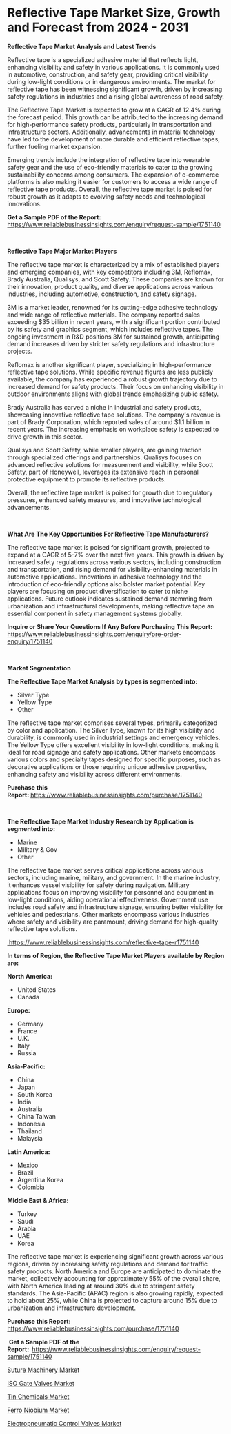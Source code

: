 <p><h1>Reflective Tape Market Size, Growth and Forecast from 2024 - 2031</h1></p><p><strong>Reflective Tape Market Analysis and Latest Trends</strong></p>
<p><p>Reflective tape is a specialized adhesive material that reflects light, enhancing visibility and safety in various applications. It is commonly used in automotive, construction, and safety gear, providing critical visibility during low-light conditions or in dangerous environments. The market for reflective tape has been witnessing significant growth, driven by increasing safety regulations in industries and a rising global awareness of road safety. </p><p>The Reflective Tape Market is expected to grow at a CAGR of 12.4% during the forecast period. This growth can be attributed to the increasing demand for high-performance safety products, particularly in transportation and infrastructure sectors. Additionally, advancements in material technology have led to the development of more durable and efficient reflective tapes, further fueling market expansion. </p><p>Emerging trends include the integration of reflective tape into wearable safety gear and the use of eco-friendly materials to cater to the growing sustainability concerns among consumers. The expansion of e-commerce platforms is also making it easier for customers to access a wide range of reflective tape products. Overall, the reflective tape market is poised for robust growth as it adapts to evolving safety needs and technological innovations.</p></p>
<p><strong>Get a Sample PDF of the Report:&nbsp;</strong> <a href="https://www.reliablebusinessinsights.com/enquiry/request-sample/1751140?utm_campaign=113&utm_medium=2&utm_source=Github&utm_content=ia&utm_term=09112024&utm_id=reflective-tape">https://www.reliablebusinessinsights.com/enquiry/request-sample/1751140</a></p>
<p>&nbsp;</p>
<p><strong>Reflective Tape Major Market Players</strong></p>
<p><p>The reflective tape market is characterized by a mix of established players and emerging companies, with key competitors including 3M, Reflomax, Brady Australia, Qualisys, and Scott Safety. These companies are known for their innovation, product quality, and diverse applications across various industries, including automotive, construction, and safety signage.</p><p>3M is a market leader, renowned for its cutting-edge adhesive technology and wide range of reflective materials. The company reported sales exceeding $35 billion in recent years, with a significant portion contributed by its safety and graphics segment, which includes reflective tapes. The ongoing investment in R&D positions 3M for sustained growth, anticipating demand increases driven by stricter safety regulations and infrastructure projects.</p><p>Reflomax is another significant player, specializing in high-performance reflective tape solutions. While specific revenue figures are less publicly available, the company has experienced a robust growth trajectory due to increased demand for safety products. Their focus on enhancing visibility in outdoor environments aligns with global trends emphasizing public safety.</p><p>Brady Australia has carved a niche in industrial and safety products, showcasing innovative reflective tape solutions. The company's revenue is part of Brady Corporation, which reported sales of around $1.1 billion in recent years. The increasing emphasis on workplace safety is expected to drive growth in this sector.</p><p>Qualisys and Scott Safety, while smaller players, are gaining traction through specialized offerings and partnerships. Qualisys focuses on advanced reflective solutions for measurement and visibility, while Scott Safety, part of Honeywell, leverages its extensive reach in personal protective equipment to promote its reflective products.</p><p>Overall, the reflective tape market is poised for growth due to regulatory pressures, enhanced safety measures, and innovative technological advancements.</p></p>
<p>&nbsp;</p>
<p><strong>What Are The Key Opportunities For Reflective Tape Manufacturers?</strong></p>
<p><p>The reflective tape market is poised for significant growth, projected to expand at a CAGR of 5-7% over the next five years. This growth is driven by increased safety regulations across various sectors, including construction and transportation, and rising demand for visibility-enhancing materials in automotive applications. Innovations in adhesive technology and the introduction of eco-friendly options also bolster market potential. Key players are focusing on product diversification to cater to niche applications. Future outlook indicates sustained demand stemming from urbanization and infrastructural developments, making reflective tape an essential component in safety management systems globally.</p></p>
<p><strong>Inquire or Share Your Questions If Any Before Purchasing This Report:</strong> <a href="https://www.reliablebusinessinsights.com/enquiry/pre-order-enquiry/1751140?utm_campaign=113&utm_medium=2&utm_source=Github&utm_content=ia&utm_term=09112024&utm_id=reflective-tape">https://www.reliablebusinessinsights.com/enquiry/pre-order-enquiry/1751140</a></p>
<p>&nbsp;</p>
<p><strong>Market Segmentation</strong></p>
<p><strong>The Reflective Tape Market Analysis by types is segmented into:</strong></p>
<p><ul><li>Silver Type</li><li>Yellow Type</li><li>Other</li></ul></p>
<p><p>The reflective tape market comprises several types, primarily categorized by color and application. The Silver Type, known for its high visibility and durability, is commonly used in industrial settings and emergency vehicles. The Yellow Type offers excellent visibility in low-light conditions, making it ideal for road signage and safety applications. Other markets encompass various colors and specialty tapes designed for specific purposes, such as decorative applications or those requiring unique adhesive properties, enhancing safety and visibility across different environments.</p></p>
<p><strong>Purchase this Report:&nbsp;</strong><a href="https://www.reliablebusinessinsights.com/purchase/1751140?utm_campaign=113&utm_medium=2&utm_source=Github&utm_content=ia&utm_term=09112024&utm_id=reflective-tape">https://www.reliablebusinessinsights.com/purchase/1751140</a></p>
<p>&nbsp;</p>
<p><strong>The Reflective Tape Market Industry Research by Application is segmented into:</strong></p>
<p><ul><li>Marine</li><li>Military & Gov</li><li>Other</li></ul></p>
<p><p>The reflective tape market serves critical applications across various sectors, including marine, military, and government. In the marine industry, it enhances vessel visibility for safety during navigation. Military applications focus on improving visibility for personnel and equipment in low-light conditions, aiding operational effectiveness. Government use includes road safety and infrastructure signage, ensuring better visibility for vehicles and pedestrians. Other markets encompass various industries where safety and visibility are paramount, driving demand for high-quality reflective tape solutions.</p></p>
<p><a href="https://www.reliablebusinessinsights.com/reflective-tape-r1751140?utm_campaign=113&utm_medium=2&utm_source=Github&utm_content=ia&utm_term=09112024&utm_id=reflective-tape">&nbsp;https://www.reliablebusinessinsights.com/reflective-tape-r1751140</a></p>
<p><strong>In terms of Region, the Reflective Tape Market Players available by Region are:</strong></p>
<p>
    <p> <strong> North America: </strong>
        <ul>
            <li>United States</li>
            <li>Canada</li>
        </ul>
        </p> 
    <p> <strong> Europe: </strong>
        <ul>
            <li>Germany</li>
            <li>France</li>
            <li>U.K.</li>
            <li>Italy</li>
            <li>Russia</li>
        </ul>
        </p> 
    <p> <strong> Asia-Pacific: </strong>
        <ul>
            <li>China</li>
            <li>Japan</li>
            <li>South Korea</li>
            <li>India</li>
            <li>Australia</li>
            <li>China Taiwan</li>
            <li>Indonesia</li>
            <li>Thailand</li>
            <li>Malaysia</li>
        </ul>
        </p> 
    <p> <strong> Latin America: </strong>
        <ul>
            <li>Mexico</li>
            <li>Brazil</li>
            <li>Argentina Korea</li>
            <li>Colombia</li>
        </ul>
        </p> 
    <p> <strong> Middle East & Africa: </strong>
        <ul>
            <li>Turkey</li>
            <li>Saudi</li>
            <li>Arabia</li>
            <li>UAE</li>
            <li>Korea</li>
        </ul>
    </p>
    </p>
<p><p>The reflective tape market is experiencing significant growth across various regions, driven by increasing safety regulations and demand for traffic safety products. North America and Europe are anticipated to dominate the market, collectively accounting for approximately 55% of the overall share, with North America leading at around 30% due to stringent safety standards. The Asia-Pacific (APAC) region is also growing rapidly, expected to hold about 25%, while China is projected to capture around 15% due to urbanization and infrastructure development.</p></p>
<p><strong>Purchase this Report: </strong><a href="https://www.reliablebusinessinsights.com/purchase/1751140?utm_campaign=113&utm_medium=2&utm_source=Github&utm_content=ia&utm_term=09112024&utm_id=reflective-tape">https://www.reliablebusinessinsights.com/purchase/1751140</a></p>
<p>&nbsp;<strong>Get a Sample PDF of the Report:&nbsp;&nbsp;</strong><a href="https://www.reliablebusinessinsights.com/enquiry/request-sample/1751140?utm_campaign=113&utm_medium=2&utm_source=Github&utm_content=ia&utm_term=09112024&utm_id=reflective-tape">https://www.reliablebusinessinsights.com/enquiry/request-sample/1751140</a></p>
<p><strong></strong></p>
<p><p><a href="https://issuu.com/reportprime-2/docs/suture-machinery-market-size-2030.p_c86e4f456e3e92?utm_campaign=113&utm_medium=2&utm_source=Github&utm_content=ia&utm_term=09112024&utm_id=reflective-tape">Suture Machinery Market</a></p><p><a href="https://www.linkedin.com/pulse/iso-gate-valves-market-drivers-challenges-forecast-2024-2031-ehycf?utm_campaign=113&utm_medium=2&utm_source=Github&utm_content=ia&utm_term=09112024&utm_id=reflective-tape">ISO Gate Valves Market</a></p><p><a href="https://github.com/florjvdva/Market-Research-Report-List-1/blob/main/tin-chemicals-market.md?utm_campaign=113&utm_medium=2&utm_source=Github&utm_content=ia&utm_term=09112024&utm_id=reflective-tape">Tin Chemicals Market</a></p><p><a href="https://github.com/LoretaDushku585/Market-Research-Report-List-1/blob/main/ferro-niobium-market.md?utm_campaign=113&utm_medium=2&utm_source=Github&utm_content=ia&utm_term=09112024&utm_id=reflective-tape">Ferro Niobium Market</a></p><p><a href="https://www.linkedin.com/pulse/electropneumatic-control-valves-market-global-regional-qhmwf?utm_campaign=113&utm_medium=2&utm_source=Github&utm_content=ia&utm_term=09112024&utm_id=reflective-tape">Electropneumatic Control Valves Market</a></p></p>